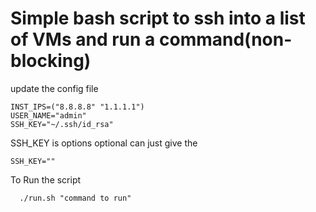 # Simple bash script to ssh into a list of VMs and run a command(non-blocking)

update the config file

```
INST_IPS=("8.8.8.8" "1.1.1.1")
USER_NAME="admin"
SSH_KEY="~/.ssh/id_rsa"
```

SSH_KEY is options optional can just give the
```
SSH_KEY=""
```


To Run the script
```
  ./run.sh "command to run"
```
